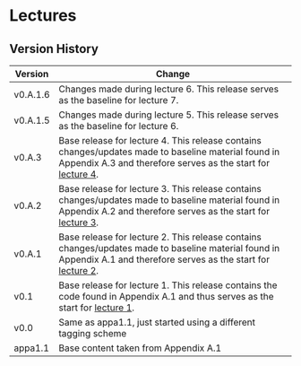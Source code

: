 # Lectures

## Version History

Version | Change
--------|-------
v0.A.1.6| Changes made during lecture 6. This release serves as the baseline for lecture 7.
v0.A.1.5| Changes made during lecture 5. This release serves as the baseline for lecture 6.
v0.A.3  | Base release for lecture 4. This release contains changes/updates made to baseline material found in Appendix A.3 and therefore serves as the start for [lecture 4](lec04.md).
v0.A.2  | Base release for lecture 3. This release contains changes/updates made to baseline material found in Appendix A.2 and therefore serves as the start for [lecture 3](lec03.md).
v0.A.1  | Base release for lecture 2. This release contains changes/updates made to baseline material found in Appendix A.1 and therefore serves as the start for [lecture 2](lec02.md).
v0.1    | Base release for lecture 1. This release contains the code found in Appendix A.1 and thus serves as the start for [lecture 1](lec01.md).
v0.0    | Same as appa1.1, just started using a different tagging scheme
appa1.1 | Base content taken from Appendix A.1
